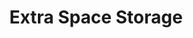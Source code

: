 ---
title: "Extra Space Storage"
url: /chicago/extra-space-storage-east-87th-street/
shop: Mieten
---
